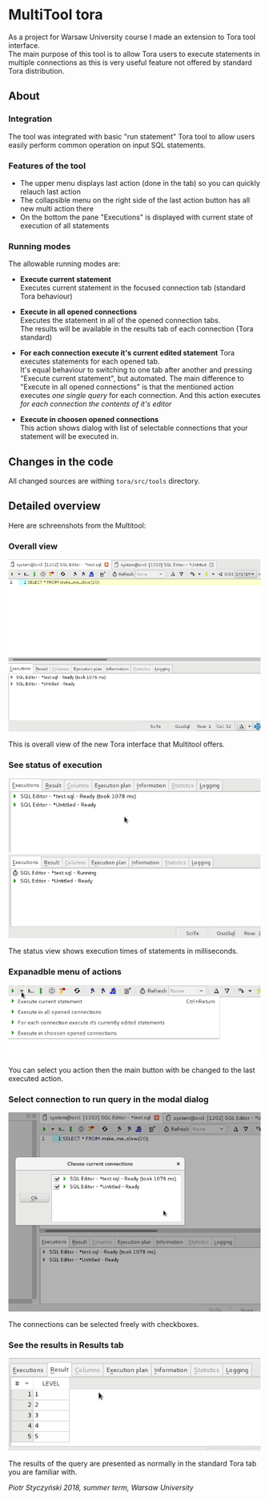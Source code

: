 # MultiTool tora

As a project for Warsaw University course I made an extension to Tora tool interface.<br>
The main purpose of this tool is to allow Tora users to execute statements in multiple connections as this is very useful feature not offered by standard Tora distribution.

## About

### Integration

The tool was integrated with basic "run statement" Tora tool to allow users easily perform common operation on input SQL statements.

### Features of the tool

* The upper menu displays last action (done in the tab) so you can quickly relauch last action
* The collapsible menu on the right side of the last action button has all new multi action there
* On the bottom the pane "Executions" is displayed with current state of execution of all statements

### Running modes

The allowable running modes are:

* **Execute current statement**<br>
  Executes current statement in the focused connection tab (standard Tora behaviour)
  
* **Execute in all opened connections**<br>
  Executes the statement in all of the opened connection tabs.<br>
  The results will be available in the results tab of each connection (Tora standard)
  
* **For each connection execute it's current edited statement**
  Tora executes statements for each opened tab.<br>
  It's equal behaviour to switching to one tab after another and pressing "Execute current statement", but automated.
  The main difference to "Execute in all opened connections" is that the mentioned action executes *one single query* for each connection.
  And this action executes *for each connection the contents of it's editor*
 
* **Execute in choosen opened connections**<br>
  This action shows dialog with list of selectable connections that your statement will be executed in.

## Changes in the code

All changed sources are withing `tora/src/tools` directory.

## Detailed overview

Here are schreenshots from the Multitool:

### Overall view

![Overall view screenshot](https://raw.githubusercontent.com/styczynski/tora/master/static/tora_multitool_screenshot_overall.png)

This is overall view of the new Tora interface that Multitool offers.

### See status of execution

![Status view query is ready](https://raw.githubusercontent.com/styczynski/tora/master/static/tora_multitool_screenshot_status_ok.png)
![Status view query is running](https://raw.githubusercontent.com/styczynski/tora/master/static/tora_multitool_screenshot_status_running.png)

The status view shows execution times of statements in milliseconds.

### Expanadble menu of actions

![Action menu screenshot](https://raw.githubusercontent.com/styczynski/tora/master/static/tora_multitool_screenshot_action_menu.png)

You can select you action then the main button with be changed to the last executed action.

### Select connection to run query in the modal dialog

![Conenction dialog screenshot](https://raw.githubusercontent.com/styczynski/tora/master/static/tora_multitool_screenshot_connection_dialog.png)

The connections can be selected freely with checkboxes.

### See the results in Results tab

![Results tab screenshot](https://raw.githubusercontent.com/styczynski/tora/master/static/tora_multitool_screenshot_result.png)

The results of the query are presented as normally in the standard Tora tab you are familiar with.

*Piotr Styczyński 2018, summer term,  Warsaw University*
